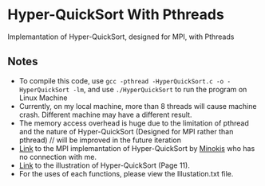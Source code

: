 # Hyper-QuickSort With Pthreads
 Implemantation of Hyper-QuickSort, designed for MPI, with Pthreads
## Notes
- To compile this code, use `gcc -pthread -HyperQuickSort.c -o -HyperQuickSort -lm`, and use `./HyperQuickSort` to run the program on Linux Machine
- Currently, on my local machine, more than 8 threads will cause machine crash. Different machine may have a different result.
- The memory access overhead is huge due to the limitation of pthread and the nature of Hyper-QuickSort (Designed for MPI rather than pthread) // will be improved in the future iteration
- [Link](https://github.com/Minokis/MPI-Quicksort-Hypercubes) to the MPI implemantation of Hyper-QuickSort by [Minokis](https://github.com/Minokis) who has no connection with me.
- [Link](https://www.uio.no/studier/emner/matnat/ifi/INF3380/v10/undervisningsmateriale/inf3380-week12.pdf) to the illustration of Hyper-QuickSort (Page 11).
- For the uses of each functions, please view the Illustation.txt file.

